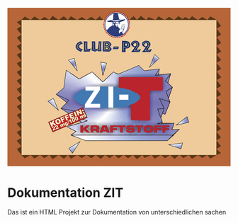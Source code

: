 
![Logo](https://raw.githubusercontent.com/LeonKohli/Dokumentation/main/source/img/p22matelogo.jpg?token=GHSAT0AAAAAABZDXG3NJZJ5IKUNXUES6SYGYZNU3FQ)


# Dokumentation ZIT

Das ist ein HTML Projekt zur Dokumentation von unterschiedlichen sachen


